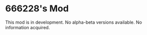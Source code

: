 # 666228's Mod

This mod is in development. No alpha-beta versions available. No information acquired.
